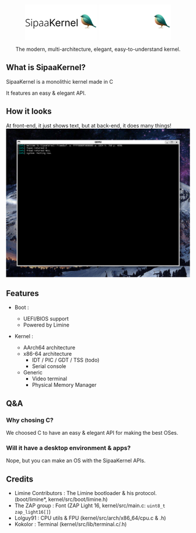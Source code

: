<p align="center">
  <img src="meta/artwork/LogoLight.png#gh-light-mode-only" height="96" />
  <img src="meta/artwork/LogoDark.png#gh-dark-mode-only" height="96" />
  <p align="center">The modern, multi-architecture, elegant, easy-to-understand kernel.</p>

</p>

## What is SipaaKernel?
SipaaKernel is a monolithic kernel made in C

It features an easy & elegant API.

## How it looks
At front-end, it just shows text, but at back-end, it does many things!
<img src="meta/artwork/Screenshot.png"/>

## Features
* Boot :
  * UEFI/BIOS support
  * Powered by Limine

* Kernel :
  * AArch64 architecture
  * x86-64 architecture
    * IDT / PIC / GDT / TSS (todo)
    * Serial console
  * Generic
    * Video terminal
    * Physical Memory Manager

## Q&A

### Why chosing C?
We choosed C to have an easy & elegant API for making the best OSes.

### Will it have a desktop environment & apps?
Nope, but you can make an OS with the SipaaKernel APIs.

## Credits
* Limine Contributors : The Limine bootloader & his protocol. (boot/limine*, kernel/src/boot/limine.h)
* The ZAP group : Font (ZAP Light 16, kernel/src/main.c: `uint8_t zap_light16[]`)
* Lolguy91 : CPU utils & FPU (kernel/src/arch/x86_64/cpu.c & .h)
* Kokolor : Terminal (kernel/src/lib/terminal.c/.h)